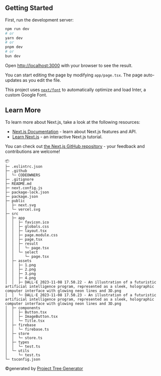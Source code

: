 ## Getting Started

First, run the development server:

```bash
npm run dev
# or
yarn dev
# or
pnpm dev
# or
bun dev
```

Open [http://localhost:3000](http://localhost:3000) with your browser to see the result.

You can start editing the page by modifying `app/page.tsx`. The page auto-updates as you edit the file.

This project uses [`next/font`](https://nextjs.org/docs/basic-features/font-optimization) to automatically optimize and load Inter, a custom Google Font.

## Learn More

To learn more about Next.js, take a look at the following resources:

- [Next.js Documentation](https://nextjs.org/docs) - learn about Next.js features and API.
- [Learn Next.js](https://nextjs.org/learn) - an interactive Next.js tutorial.

You can check out [the Next.js GitHub repository](https://github.com/vercel/next.js/) - your feedback and contributions are welcome!

```
📦
├─ .eslintrc.json
├─ .github
│  └─ CODEOWNERS
├─ .gitignore
├─ README.md
├─ next.config.js
├─ package-lock.json
├─ package.json
├─ public
│  ├─ next.svg
│  └─ vercel.svg
├─ src
│  ├─ app
│  │  ├─ favicon.ico
│  │  ├─ globals.css
│  │  ├─ layout.tsx
│  │  ├─ page.module.css
│  │  ├─ page.tsx
│  │  ├─ result
│  │  │  └─ page.tsx
│  │  └─ select
│  │     └─ page.tsx
│  ├─ assets
│  │  ├─ 1.png
│  │  ├─ 2.png
│  │  ├─ 3.png
│  │  ├─ 4.png
│  │  ├─ DALL·E 2023-11-08 17.50.22 - An illustration of a futuristic artificial intelligence program, represented as a sleek, holographic computer interface with glowing neon lines and 3D.png
│  │  └─ DALL·E 2023-11-08 17.50.23 - An illustration of a futuristic artificial intelligence program, represented as a sleek, holographic computer interface with glowing neon lines and 3D.png
│  ├─ components
│  │  ├─ Button.tsx
│  │  ├─ ImageButton.tsx
│  │  └─ Title.tsx
│  ├─ firebase
│  │  └─ firebase.ts
│  ├─ store
│  │  └─ store.ts
│  ├─ types
│  │  └─ test.ts
│  └─ utils
│     └─ test.ts
└─ tsconfig.json
```

©generated by [Project Tree Generator](https://woochanleee.github.io/project-tree-generator)
